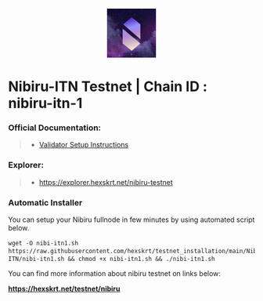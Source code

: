 <p align="center">
  <img height="100" height="auto" src="https://github.com/hexskrt/logos/blob/main/nibiru.jpg?raw=true">
</p>

# Nibiru-ITN Testnet | Chain ID : nibiru-itn-1

### Official Documentation:
>- [Validator Setup Instructions](https://nibiru.fi/docs/run-nodes/validators/#)

### Explorer:
>-  https://explorer.hexskrt.net/nibiru-testnet

### Automatic Installer
You can setup your Nibiru fullnode in few minutes by using automated script below.
```
wget -O nibi-itn1.sh https://raw.githubusercontent.com/hexskrt/testnet_installation/main/Nibiru-ITN/nibi-itn1.sh && chmod +x nibi-itn1.sh && ./nibi-itn1.sh
```

You can find more information about nibiru testnet on links below:

**https://hexskrt.net/testnet/nibiru**
